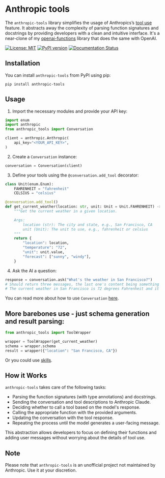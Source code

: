 # Anthropic tools

The `anthropic-tools` library simplifies the usage of Anthropics’s [tool use](https://docs.anthropic.com/claude/docs/tool-use) feature. It abstracts away the complexity of parsing function signatures and docstrings by providing developers with a clean and intuitive interface. It's a near-clone of my [openai-functions](https://openai-functions.readthedocs.io) library that does the same with OpenAI.

[![License: MIT](https://img.shields.io/badge/License-MIT-yellow.svg)](https://opensource.org/licenses/MIT) [![PyPI version](https://badge.fury.io/py/anthropic-tools.svg)](https://badge.fury.io/py/anthropic-tools) [![Documentation Status](https://readthedocs.org/projects/anthropic-tools/badge/?version=latest)](https://anthropic-tools.readthedocs.io/en/latest/?badge=latest)

## Installation

You can install `anthropic-tools` from PyPI using pip:

```
pip install anthropic-tools
```

## Usage

1. Import the necessary modules and provide your API key:

```python
import enum
import anthropic
from anthropic_tools import Conversation

client = anthropic.Anthropic(
    api_key="<YOUR_API_KEY>",
)
```

2. Create a `Conversation` instance:

```python
conversation = Conversation(client)
```

3. Define your tools using the `@conversation.add_tool` decorator:

```python
class Unit(enum.Enum):
    FAHRENHEIT = "fahrenheit"
    CELSIUS = "celsius"

@conversation.add_tool()
def get_current_weather(location: str, unit: Unit = Unit.FAHRENHEIT) -> dict:
    """Get the current weather in a given location.

    Args:
        location (str): The city and state, e.g., San Francisco, CA
        unit (Unit): The unit to use, e.g., fahrenheit or celsius
    """
    return {
        "location": location,
        "temperature": "72",
        "unit": unit.value,
        "forecast": ["sunny", "windy"],
    }
```

4. Ask the AI a question:

```python
response = conversation.ask("What's the weather in San Francisco?")
# Should return three messages, the last one's content being something like:
# The current weather in San Francisco is 72 degrees Fahrenheit and it is sunny and windy.
```

You can read more about how to use `Conversation` [here](https://anthropic-tools.readthedocs.io/en/latest/conversation.html).

## More barebones use - just schema generation and result parsing:

```python
from anthropic_tools import ToolWrapper

wrapper = ToolWrapper(get_current_weather)
schema = wrapper.schema
result = wrapper({"location": "San Francisco, CA"})
```

Or you could use [skills](https://anthropic-tools.readthedocs.io/en/latest/skills.html).

## How it Works

`anthropic-tools` takes care of the following tasks:

- Parsing the function signatures (with type annotations) and docstrings.
- Sending the conversation and tool descriptions to Anthropic Claude.
- Deciding whether to call a tool based on the model's response.
- Calling the appropriate function with the provided arguments.
- Updating the conversation with the tool response.
- Repeating the process until the model generates a user-facing message.

This abstraction allows developers to focus on defining their functions and adding user messages without worrying about the details of tool use.

## Note

Please note that `anthropic-tools` is an unofficial project not maintained by Anthropic. Use it at your discretion.
